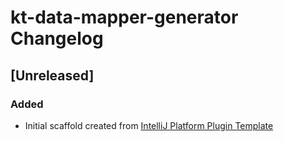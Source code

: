 <!-- Keep a Changelog guide -> https://keepachangelog.com -->

# kt-data-mapper-generator Changelog

## [Unreleased]
### Added
- Initial scaffold created from [IntelliJ Platform Plugin Template](https://github.com/JetBrains/intellij-platform-plugin-template)
